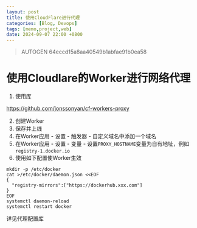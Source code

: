 ```yaml
---
layout: post
title: 使用CloudFlare进行代理
categories: [Blog, Devops]
tags: [memo,project,web]
date: 2024-09-07 22:00 +0800
---
```

> AUTOGEN 64eccd15a8aa40549b1abfae91b0ea58

# 使用Cloudlare的Worker进行网络代理

1. 使用库

https://github.com/jonssonyan/cf-workers-proxy

2. 创建Worker
3. 保存并上线
4. 在Worker应用 - 设置 - 触发器 - 自定义域名中添加一个域名 
5. 在Worker应用 - 设置 - 变量 - 设置`PROXY_HOSTNAME`变量为自有地址，例如`registry-1.docker.io`
6. 使用如下配置使Worker生效

```
mkdir -p /etc/docker
cat >/etc/docker/daemon.json <<EOF
{
  "registry-mirrors":["https://dockerhub.xxx.com"]
}
EOF
systemctl daemon-reload
systemctl restart docker
```

详见代理配置库

